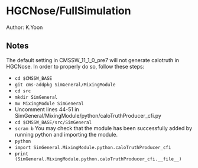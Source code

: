 # HGCNose/FullSimulation

Author: K.Yoon

## Notes
The default setting in CMSSW_11_1_0_pre7 will not generate calotruth in HGCNose. In order to properly do so, follow these steps:
  * `cd $CMSSW_BASE`
  * `git cms-addpkg SimGeneral/MixingModule`
  * `cd src`
  * `mkdir SimGeneral`
  * `mv MixingModule SimGeneral`
  * Uncomment lines 44-51 in SimGeneral/MixingModule/python/caloTruthProducer_cfi.py
  * `cd $CMSSW_BASE/src/SimGeneral`
  * `scram b`
You may check that the module has been successfully added by running python and importing the module.
  * `python`
  * `import SimGeneral.MixingModule.python.caloTruthProducer_cfi`
  * `print (SimGeneral.MixingModule.python.caloTruthProducer_cfi.__file__)`
